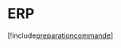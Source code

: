 # ERP

[!include[preparationcommande](erp.preparationcommande.autogen.md)]
































